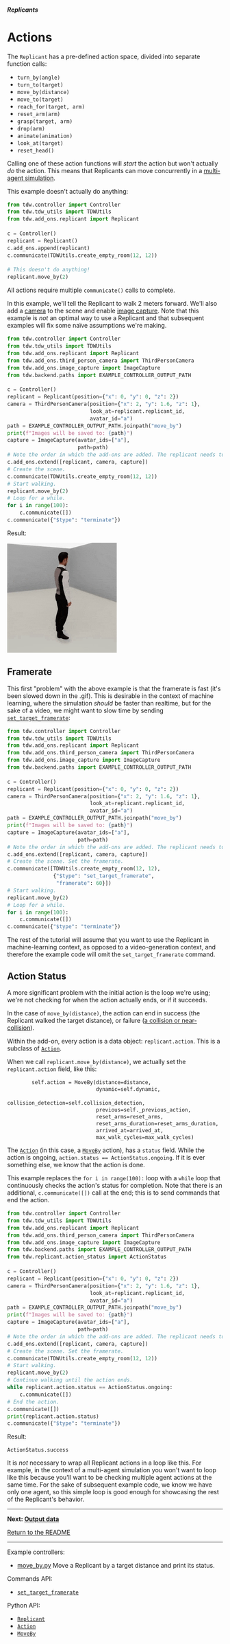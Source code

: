 ##### Replicants

# Actions

The `Replicant` has a pre-defined action space, divided into separate function calls:

- `turn_by(angle)`
- `turn_to(target)`
- `move_by(distance)`
- `move_to(target)`
- `reach_for(target, arm)`
- `reset_arm(arm)`
- `grasp(target, arm)`
- `drop(arm)`
- `animate(animation)`
- `look_at(target)`
- `reset_head()`

Calling one of these action functions will *start* the action but won't actually *do* the action. This means that Replicants can move concurrently in a [multi-agent simulation](../multi_agent/overview.md).

This example doesn't actually do anything:

```python
from tdw.controller import Controller
from tdw.tdw_utils import TDWUtils
from tdw.add_ons.replicant import Replicant

c = Controller()
replicant = Replicant()
c.add_ons.append(replicant)
c.communicate(TDWUtils.create_empty_room(12, 12))

# This doesn't do anything!
replicant.move_by(2)
```

All actions require multiple `communicate()` calls to complete.

In this example, we'll tell the Replicant to walk 2 meters forward. We'll also add a [camera](../core_concepts/add_ons/md) to the scene and enable [image capture](../core_concepts/images.md). Note that this example is *not* an optimal way to use a Replicant and that subsequent examples will fix some naïve assumptions we're making. 

```python
from tdw.controller import Controller
from tdw.tdw_utils import TDWUtils
from tdw.add_ons.replicant import Replicant
from tdw.add_ons.third_person_camera import ThirdPersonCamera
from tdw.add_ons.image_capture import ImageCapture
from tdw.backend.paths import EXAMPLE_CONTROLLER_OUTPUT_PATH

c = Controller()
replicant = Replicant(position={"x": 0, "y": 0, "z": 2})
camera = ThirdPersonCamera(position={"x": 2, "y": 1.6, "z": 1},
                           look_at=replicant.replicant_id,
                           avatar_id="a")
path = EXAMPLE_CONTROLLER_OUTPUT_PATH.joinpath("move_by")
print(f"Images will be saved to: {path}")
capture = ImageCapture(avatar_ids=["a"],
                       path=path)
# Note the order in which the add-ons are added. The replicant needs to be first so that the camera can look at it.
c.add_ons.extend([replicant, camera, capture])
# Create the scene.
c.communicate(TDWUtils.create_empty_room(12, 12))
# Start walking.
replicant.move_by(2)
# Loop for a while.
for i in range(100):
    c.communicate([])
c.communicate({"$type": "terminate"})
```

Result:

![](images/move_by.gif)

## Framerate

This first "problem" with the above example is that the framerate is fast (it's been slowed down in the .gif). This is desirable in the context of machine learning, where the simulation *should* be faster than realtime, but for the sake of a video, we might want to slow time by sending [`set_target_framerate`](../../api/command_api.md#set_target_framerate):

```python
from tdw.controller import Controller
from tdw.tdw_utils import TDWUtils
from tdw.add_ons.replicant import Replicant
from tdw.add_ons.third_person_camera import ThirdPersonCamera
from tdw.add_ons.image_capture import ImageCapture
from tdw.backend.paths import EXAMPLE_CONTROLLER_OUTPUT_PATH

c = Controller()
replicant = Replicant(position={"x": 0, "y": 0, "z": 2})
camera = ThirdPersonCamera(position={"x": 2, "y": 1.6, "z": 1},
                           look_at=replicant.replicant_id,
                           avatar_id="a")
path = EXAMPLE_CONTROLLER_OUTPUT_PATH.joinpath("move_by")
print(f"Images will be saved to: {path}")
capture = ImageCapture(avatar_ids=["a"],
                       path=path)
# Note the order in which the add-ons are added. The replicant needs to be first so that the camera can look at it.
c.add_ons.extend([replicant, camera, capture])
# Create the scene. Set the framerate.
c.communicate([TDWUtils.create_empty_room(12, 12),
               {"$type": "set_target_framerate",
                "framerate": 60}])
# Start walking.
replicant.move_by(2)
# Loop for a while.
for i in range(100):
    c.communicate([])
c.communicate({"$type": "terminate"})
```

The rest of the tutorial will assume that you want to use the Replicant in machine-learning context, as opposed to a video-generation context, and therefore the example code will omit the `set_target_framerate` command.

## Action Status

A more significant problem with the initial action is the loop we're using; we're not checking for when the action actually ends, or if it succeeds.

In the case of `move_by(distance)`, the action can end in success (the Replicant walked the target distance), or failure ([a collision or near-collision](movement.md)).

Within the add-on, every action is a data object: `replicant.action`. This is a subclass of [`Action`](../../python/replicant/actions/action.md).

When we call `replicant.move_by(distance)`, we actually set the `replicant.action` field, like this:

```
        self.action = MoveBy(distance=distance,
                             dynamic=self.dynamic,
                             collision_detection=self.collision_detection,
                             previous=self._previous_action,
                             reset_arms=reset_arms,
                             reset_arms_duration=reset_arms_duration,
                             arrived_at=arrived_at,
                             max_walk_cycles=max_walk_cycles)
```

The [`Action`](../../python/replicant/actions/action.md) (in this case, a [`MoveBy`](../../python/replicant/actions/move_by.md) action), has a `status` field. While the action is ongoing, `action.status == ActionStatus.ongoing`. If it is ever something else, we know that the action is done.

This example replaces the `for i in range(100):` loop with a `while` loop that continuously checks the action's status for completion. Note that there is an additional, `c.communicate([])` call at the end; this is to send commands that end the action.

```python
from tdw.controller import Controller
from tdw.tdw_utils import TDWUtils
from tdw.add_ons.replicant import Replicant
from tdw.add_ons.third_person_camera import ThirdPersonCamera
from tdw.add_ons.image_capture import ImageCapture
from tdw.backend.paths import EXAMPLE_CONTROLLER_OUTPUT_PATH
from tdw.replicant.action_status import ActionStatus

c = Controller()
replicant = Replicant(position={"x": 0, "y": 0, "z": 2})
camera = ThirdPersonCamera(position={"x": 2, "y": 1.6, "z": 1},
                           look_at=replicant.replicant_id,
                           avatar_id="a")
path = EXAMPLE_CONTROLLER_OUTPUT_PATH.joinpath("move_by")
print(f"Images will be saved to: {path}")
capture = ImageCapture(avatar_ids=["a"],
                       path=path)
# Note the order in which the add-ons are added. The replicant needs to be first so that the camera can look at it.
c.add_ons.extend([replicant, camera, capture])
# Create the scene. Set the framerate.
c.communicate(TDWUtils.create_empty_room(12, 12))
# Start walking.
replicant.move_by(2)
# Continue walking until the action ends.
while replicant.action.status == ActionStatus.ongoing:
    c.communicate([])
# End the action.
c.communicate([])
print(replicant.action.status)
c.communicate({"$type": "terminate"})
```

Result:

```
ActionStatus.success
```

It is *not* necessary to wrap all Replicant actions in a loop like this. For example, in the context of a multi-agent simulation you won't want to loop like this because you'll want to be checking multiple agent actions at the same time. For the sake of subsequent example code, we know we have only one agent, so this simple loop is good enough for showcasing the rest of the Replicant's behavior.

***

**Next: [Output data](output_data.md)**

[Return to the README](../../../README.md)

***

Example controllers:

- [move_by.py](https://github.com/threedworld-mit/tdw/blob/master/Python/example_controllers/replicant/move_by.py) Move a Replicant by a target distance and print its status.

Commands API:

- [`set_target_framerate`](../../api/command_api.md#set_target_framerate)

Python API:

- [`Replicant`](../../python/add_ons/replicant.md)
-  [`Action`](../../python/replicant/actions/action.md)
-  [`MoveBy`](../../python/replicant/actions/move_by.md)